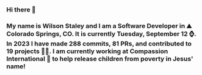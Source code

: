 ### Hi there 👋

### My name is Wilson Staley and I am a Software Developer in ⛰ Colorado Springs, CO.  It is currently Tuesday, September 12 ⌚. In 2023 I have made 288 commits, 81 PRs, and contributed to 19 projects 👨‍💻. I am currently working at Compassion International 🏢 to help release children from poverty in Jesus' name!